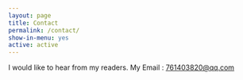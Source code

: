 ```yaml
---
layout: page
title: Contact
permalink: /contact/
show-in-menu: yes
active: active
---
```



I would like to hear from my readers.
My Email : 761403820@qq.com


